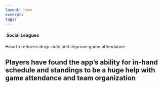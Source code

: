 ```yaml
---
layout: home
excerpt:
tags:
---
```


<section class="page-section page-section--header" data-navigation-transparent>
  <div class="story story--header story--dark" style="background-image: url('/images/story-backgrounds/story-background--social-leagues.jpg')">
    <div class="row">
      <div class="story__content">
        <h4 class="story__league-name">
        <img class="lazyload story__league-logo" data-src="/images/story-logos/story-logo--social-leagues.png" data-srcset="/images/story-logos/story-logo--social-leagues.png 1x, /images/story-logos/story-logo--social-leagues@2x.png 2x, /images/story-logos/story-logo--social-leagues@3x.png 3x" />
          <span class="story__league-title">Social Leagues</span>
        </h4>
        <p class="story__problem">How to reduces drop-outs and improve game attendance</p>
        <div class="story__quote">
          <h2 class="quote quote--big">
            <span class="quote__text">Players have found the app’s ability for in-hand schedule and standings to be a huge help with game attendance and team organization</span>
          </h2>
        </div>
      </div>
    </div>
  </div>
</section>